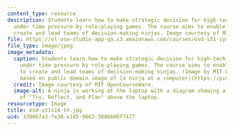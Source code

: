 ```yaml
---
content_type: resource
description: Students learn how to make strategic decision for high-tech businesses
  under time pressure by role-playing games. The course aims to enable students to
  create and lead teams of decision-making ninjas. Image courtesy of MIT OpenCourseWare.
file: https://ol-ocw-studio-app-qa.s3.amazonaws.com/courses/esd-s51-systems-leadership-and-management-praxis-summer-2014/339007a37e30e1d596635006600f7477_esd-s51s14-th.jpg
file_type: image/jpeg
image_metadata:
  caption: Students learn how to make strategic decision for high-tech businesses
    under time pressure by role-playing games. The course aims to enable students
    to create and lead teams of decision-making ninjas. (Image by MIT OpenCourseWare,
    based on public domain image of [a ninja at a computer](https://pixabay.com/p-155848/?no_redirect).)
  credit: Image courtesy of MIT OpenCourseWare.
  image-alt: A ninja is working at the laptop with a diagram showing a feedback loop
    of "Try, Reflect, and Plan" above the laptop.
resourcetype: Image
title: esd-s51s14-th.jpg
uid: 339007a3-7e30-e1d5-9663-5006600f7477
---
```

